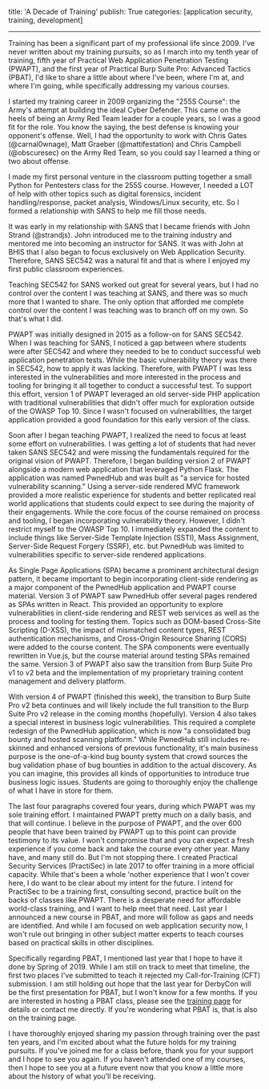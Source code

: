 title: 'A Decade of Training'
publish: True
categories: [application security, training, development]

---

Training has been a significant part of my professional life since 2009. I've never written about my training pursuits, so as I march into my tenth year of training, fifth year of Practical Web Application Penetration Testing (PWAPT), and the first year of Practical Burp Suite Pro: Advanced Tactics (PBAT), I'd like to share a little about where I've been, where I'm at, and where I'm going, while specifically addressing my various courses.

<!-- READMORE -->

I started my training career in 2009 organizing the "255S Course": the Army's attempt at building the ideal Cyber Defender. This came on the heels of being an Army Red Team leader for a couple years, so I was a good fit for the role. You know the saying, the best defense is knowing your opponent's offense. Well, I had the opportunity to work with Chris Gates (@carnal0wnage), Matt Graeber (@mattifestation) and Chris Campbell (@obscuresec) on the Army Red Team, so you could say I learned a thing or two about offense.

I made my first personal venture in the classroom putting together a small Python for Pentesters class for the 255S course. However, I needed a LOT of help with other topics such as digital forensics, incident handling/response, packet analysis, Windows/Linux security, etc. So I formed a relationship with SANS to help me fill those needs.

It was early in my relationship with SANS that I became friends with John Strand (@strandjs). John introduced me to the training industry and mentored me into becoming an instructor for SANS. It was with John at BHIS that I also began to focus exclusively on Web Application Security. Therefore, SANS SEC542 was a natural fit and that is where I enjoyed my first public classroom experiences.

Teaching SEC542 for SANS worked out great for several years, but I had no control over the content I was teaching at SANS, and there was so much more that I wanted to share. The only option that afforded me complete control over the content I was teaching was to branch off on my own. So that's what I did.

PWAPT was initially designed in 2015 as a follow-on for SANS SEC542. When I was teaching for SANS, I noticed a gap between where students were after SEC542 and where they needed to be to conduct successful web application penetration tests. While the basic vulnerability theory was there in SEC542, how to apply it was lacking. Therefore, with PWAPT I was less interested in the vulnerabilities and more interested in the process and tooling for bringing it all together to conduct a successful test. To support this effort, version 1 of PWAPT leveraged an old server-side PHP application with traditional vulnerabilities that didn't offer much for exploration outside of the OWASP Top 10. Since I wasn't focused on vulnerabilities, the target application provided a good foundation for this early version of the class.

Soon after I began teaching PWAPT, I realized the need to focus at least some effort on vulnerabilities. I was getting a lot of students that had never taken SANS SEC542 and were missing the fundamentals required for the original vision of PWAPT. Therefore, I began building version 2 of PWAPT alongside a modern web application that leveraged Python Flask. The application was named PwnedHub and was built as "a service for hosted vulnerability scanning." Using a server-side rendered MVC framework provided a more realistic experience for students and better replicated real world applications that students could expect to see during the majority of their engagements. While the core focus of the course remained on process and tooling, I began incorporating vulnerability theory. However, I didn't restrict myself to the OWASP Top 10. I immediately expanded the content to include things like Server-Side Template Injection (SSTI), Mass Assignment, Server-Side Request Forgery (SSRF), etc. but PwnedHub was limited to vulnerabilities specific to server-side rendered applications.

As Single Page Applications (SPA) became a prominent architectural design pattern, it became important to begin incorporating client-side rendering as a major component of the PwnedHub application and PWAPT course material. Version 3 of PWAPT saw PwnedHub offer several pages rendered as SPAs written in React. This provided an opportunity to explore vulnerabilities in client-side rendering and REST web services as well as the process and tooling for testing them. Topics such as DOM-based Cross-Site Scripting (D-XSS), the impact of mismatched content types, REST authentication mechanisms, and Cross-Origin Resource Sharing (CORS) were added to the course content. The SPA components were eventually rewritten in Vue.js, but the course material around testing SPAs remained the same. Version 3 of PWAPT also saw the transition from Burp Suite Pro v1 to v2 beta and the implementation of my proprietary training content management and delivery platform.

With version 4 of PWAPT (finished this week), the transition to Burp Suite Pro v2 beta continues and will likely include the full transition to the Burp Suite Pro v2 release in the coming months (hopefully). Version 4 also takes a special interest in business logic vulnerabilities. This required a complete redesign of the PwnedHub application, which is now "a consolidated bug bounty and hosted scanning platform." While PwnedHub still includes re-skinned and enhanced versions of previous functionality, it's main business purpose is the one-of-a-kind bug bounty system that crowd sources the bug validation phase of bug bounties in addition to the actual discovery. As you can imagine, this provides all kinds of opportunities to introduce true business logic issues. Students are going to thoroughly enjoy the challenge of what I have in store for them.

The last four paragraphs covered four years, during which PWAPT was my sole training effort. I maintained PWAPT pretty much on a daily basis, and that will continue. I believe in the purpose of PWAPT, and the over 600 people that have been trained by PWAPT up to this point can provide testimony to its value. I won't compromise that and you can expect a fresh experience if you come back and take the course every other year. Many have, and many still do. But I'm not stopping there. I created Practical Security Services (PractiSec) in late 2017 to offer training in a more official capacity. While that's been a whole 'nother experience that I won't cover here, I do want to be clear about my intent for the future. I intend for PractiSec to be a training first, consulting second, practice built on the backs of classes like PWAPT. There is a desperate need for affordable world-class training, and I want to help meet that need. Last year I announced a new course in PBAT, and more will follow as gaps and needs are identified. And while I am focused on web application security now, I won't rule out bringing in other subject matter experts to teach courses based on practical skills in other disciplines.

Specifically regarding PBAT, I mentioned last year that I hope to have it done by Spring of 2019. While I am still on track to meet that timeline, the first two places I've submitted to teach it rejected my Call-for-Training (CFT) submission. I am still holding out hope that the last year for DerbyCon will be the first presentation for PBAT, but I won't know for a few months. If you are interested in hosting a PBAT class, please see the [training page](https://www.practisec.com/training) for details or contact me directly. If you're wondering what PBAT is, that is also on the training page.

I have thoroughly enjoyed sharing my passion through training over the past ten years, and I'm excited about what the future holds for my training pursuits. If you've joined me for a class before, thank you for your support and I hope to see you again. If you haven't attended one of my courses, then I hope to see you at a future event now that you know a little more about the history of what you'll be receiving.
